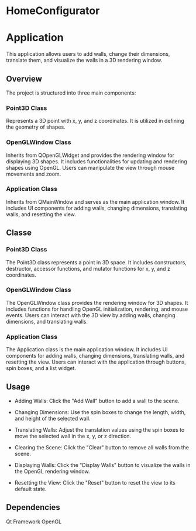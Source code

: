 # HomeConfigurator

# Application 

This application allows users to add walls, change their dimensions, translate them, and visualize the walls in a 3D rendering window.

## Overview
The project is structured into three main components:

### Point3D Class
 Represents a 3D point with x, y, and z coordinates. It is utilized in defining the geometry of shapes.

### OpenGLWindow Class
 Inherits from QOpenGLWidget and provides the rendering window for displaying 3D shapes. It includes functionalities for updating and rendering shapes using OpenGL. Users can manipulate the view through mouse movements and zoom.

### Application Class
 Inherits from QMainWindow and serves as the main application window. It includes UI components for adding walls, changing dimensions, translating walls, and resetting the view.

## Classe
### Point3D Class
The Point3D class represents a point in 3D space. It includes constructors, destructor, accessor functions, and mutator functions for x, y, and z coordinates.

### OpenGLWindow Class
The OpenGLWindow class provides the rendering window for 3D shapes. It includes functions for handling OpenGL initialization, rendering, and mouse events. Users can interact with the 3D view by adding walls, changing dimensions, and translating walls.

### Application Class
The Application class is the main application window. It includes UI components for adding walls, changing dimensions, translating walls, and resetting the view. Users can interact with the application through buttons, spin boxes, and a list widget.

## Usage
+ Adding Walls: Click the "Add Wall" button to add a wall to the scene.

+ Changing Dimensions: Use the spin boxes to change the length, width, and height of the selected wall.

+ Translating Walls: Adjust the translation values using the spin boxes to move the selected wall in the x, y, or z direction.

+ Clearing the Scene: Click the "Clear" button to remove all walls from the scene.

+ Displaying Walls: Click the "Display Walls" button to visualize the walls in the OpenGL rendering window.

+ Resetting the View: Click the "Reset" button to reset the view to its default state.

## Dependencies
Qt Framework
OpenGL